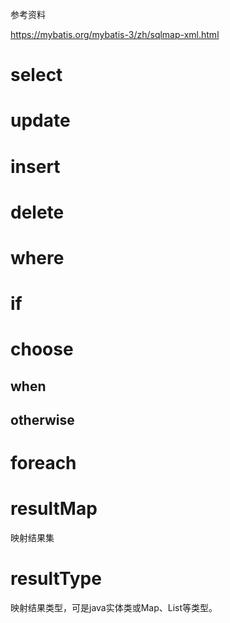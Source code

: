 参考资料

https://mybatis.org/mybatis-3/zh/sqlmap-xml.html

# select

# update

# insert

# delete

# where

# if

# choose

## when

## otherwise

# foreach

# resultMap

映射结果集

# resultType



映射结果类型，可是java实体类或Map、List等类型。

